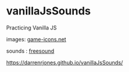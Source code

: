 # vanillaJsSounds

Practicing Vanilla JS

images: [game-icons.net](https://game-icons.net/)

sounds : [freesound](https://freesound.org/)

https://darrenrjones.github.io/vanillaJsSounds/
